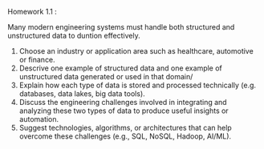 Homework 1.1 :

Many modern engineering systems must handle both structured and unstructured data to duntion effectively.

1. Choose an industry or application area such as healthcare, automotive or finance.
2. Descrive one example of structured data and one example of unstructured data generated or used in that domain/
3. Explain how each type of data is stored and processed technically (e.g. databases, data lakes, big data tools).
4. Discuss the engineering challenges involved in integrating and analyzing these two types of data to produce useful insights or automation.
5. Suggest technologies, algorithms, or architectures that can help overcome these challenges (e.g., SQL, NoSQL, Hadoop, AI/ML).
